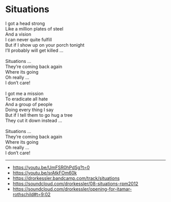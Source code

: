 # Situations

I got a head strong\
Like a million plates of steel\
And a vision\
I can never quite fulfill\
But if I show up on your porch tonight\
I’ll probably will get killed ...\
\
Situations ...\
They’re coming back again\
Where its going\
Oh really ...\
I don’t care!\
\
I got me a mission\
To eradicate all hate\
And a group of people\
Doing every thing I say\
But if I tell them to go hug a tree\
They cut it down instead ...\
\
Situations ...\
They’re coming back again\
Where its going\
Oh really ...\
I don’t care!

---
- https://youtu.be/UmFSR0hPdSg?t=0
- https://youtu.be/srAtkFOm60k
- https://drorkessler.bandcamp.com/track/situations
- https://soundcloud.com/drorkessler/08-situations-rpm2012
- https://soundcloud.com/drorkessler/opening-for-itamar-rothschild#t=9:02
